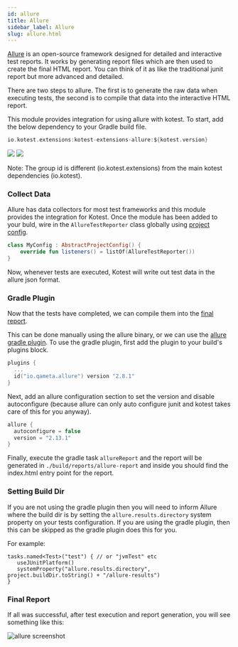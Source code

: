 ```yaml
---
id: allure
title: Allure
sidebar_label: Allure
slug: allure.html
---
```



[Allure](http://allure.qatools.ru) is an open-source framework designed for detailed and interactive test reports.
It works by generating report files which are then used to create the final HTML report.
You can think of it as like the traditional junit report but more advanced and detailed.

There are two steps to allure. The first is to generate the raw data when executing tests, the second is to
compile that data into the interactive HTML report.

This module provides integration for using allure with kotest.
To start, add the below dependency to your Gradle build file.

```groovy
io.kotest.extensions:kotest-extensions-allure:${kotest.version}
```

[<img src="https://img.shields.io/maven-central/v/io.kotest.extensions/kotest-extensions-allure.svg?label=latest%20release"/>](https://search.maven.org/artifact/io.kotest.extensions/kotest-extensions-allure)
[<img src="https://img.shields.io/nexus/s/https/oss.sonatype.org/io.kotest.extensions/kotest-extensions-allure.svg?label=latest%20snapshot"/>](https://oss.sonatype.org/content/repositories/snapshots/io/kotest/extensions/kotest-extensions-allure/)


Note: The group id is different (io.kotest.extensions) from the main kotest dependencies (io.kotest).


### Collect Data

Allure has data collectors for most test frameworks and this module provides the integration for Kotest.
Once the module has been added to your buld, wire in the `AllureTestReporter` class globally
using [project config](../framework/project_config.md).

```kotlin
class MyConfig : AbstractProjectConfig() {
    override fun listeners() = listOf(AllureTestReporter())
}
```

Now, whenever tests are executed, Kotest will write out test data in the allure json format.


### Gradle Plugin

Now that the tests have completed, we can compile them into
the [final report](https://docs.qameta.io/allure/#_report_generation).

This can be done manually using the allure binary, or we can use
the [allure gradle plugin](https://github.com/allure-framework/allure-gradle). To use the gradle plugin, first add the
plugin to your build's plugins block.

```kotlin
plugins {
  ...
  id("io.qameta.allure") version "2.8.1"
}
```

Next, add an allure configuration section to set the version and disable autoconfigure (because allure can only auto
configure junit and kotest takes care of this for you anyway).

```kotlin
allure {
  autoconfigure = false
  version = "2.13.1"
}
```

Finally, execute the gradle task `allureReport` and the report will be generated in `./build/reports/allure-report` and
inside you should find the index.html entry point for the report.

### Setting Build Dir

If you are not using the gradle plugin then you will need to inform Allure where the build dir is by setting
the `allure.results.directory` system property on your tests configuration. If you are using the gradle plugin, then
this can be skipped as the gradle plugin does this for you.

For example:

```
tasks.named<Test>("test") { // or "jvmTest" etc
   useJUnitPlatform()
   systemProperty("allure.results.directory", project.buildDir.toString() + "/allure-results")
}
```

### Final Report

If all was successful, after test execution and report generation, you will see something like this:

![allure screenshot](../images/allure.png)
